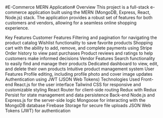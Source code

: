 #E-Commerce MERN Application#
Overview
This project is a full-stack e-commerce application built using the MERN (MongoDB, Express, React, Node.js) stack. The application provides a robust set of features for both customers and vendors, allowing for a seamless online shopping experience.

Key Features
Customer Features
Filtering and pagination for navigating the product catalog
Wishlist functionality to save favorite products
Shopping cart with the ability to add, remove, and complete payments using Stripe
Order history to view past purchases
Product reviews and ratings to help customers make informed decisions
Vendor Features
Search functionality to easily find and manage their products
Dedicated dashboard to view, edit, and delete their own products
Intuitive product management system
User Features
Profile editing, including profile photo and cover image updates
Authentication using JWT (JSON Web Tokens)
Technologies Used
Front-end
React.js for the user interface
Tailwind CSS for responsive and customizable styling
React Router for client-side routing
Redux with Redux Persist for state management and data persistence
Back-end
Node.js and Express.js for the server-side logic
Mongoose for interacting with the MongoDB database
Firebase Storage for secure file uploads
JSON Web Tokens (JWT) for authentication
